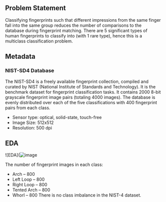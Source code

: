 ## Problem Statement
Classifying fingerprints such that different impressions from the same finger fall into the same
group reduces the number of comparisons to the database during fingerprint matching. There are
5 significant types of human fingerprints to classify into (with 1 rare type), hence this is a
multiclass classification problem.

## Metadata
### NIST-SD4 Database
The NIST-SD4 is a freely available fingerprint collection, compiled and curated by NIST
(National Institute of Standards and Technology). It is the benchmark dataset for fingerprint
classification tasks. It contains 2000 8-bit grayscale fingerprint image pairs (totaling 4000
images). The database is evenly distributed over each of the five classifications with 400
fingerprint pairs from each class.
- Sensor type: optical, solid-state, touch-free
- Image Size: 512x512
- Resolution: 500 dpi

## EDA
![EDA](![image](https://user-images.githubusercontent.com/82512279/201339135-d5ed6faa-26f9-42b3-a346-e78da8f30844.png)
<br/>

The number of fingerprint images in each class:
- Arch – 800
- Left Loop – 800
- Right Loop – 800
- Tented Arch – 800
- Whorl – 800
There is no class imbalance in the NIST-4 dataset.
